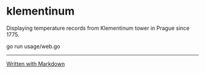 # klementinum
Displaying temperature records from Klementinum tower in Prague since 1775.

go run usage/web.go

***
[Written with Markdown](https://www.markdownguide.org/basic-syntax/)

